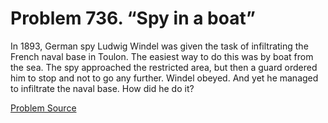 # Problem 736. “Spy in a boat”

In 1893, German spy Ludwig Windel was given the task of infiltrating the French naval base in Toulon. The easiest way to do this was by boat from the sea. The spy approached the restricted area, but then a guard ordered him to stop and not to go any further. Windel obeyed. And yet he managed to infiltrate the naval base. How did he do it?

[Problem Source](https://www.trizland.ru/tasks/5346/)
